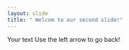```yaml
---
layout: slide
title: " Welcom to our second slide!"
---
```

Your text
Use the left arrow to go back!
